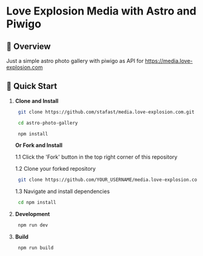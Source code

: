 # Love Explosion Media with Astro and Piwigo

## 🌟 Overview

Just a simple astro photo gallery with piwigo as API for https://media.love-explosion.com

## 🚀 Quick Start

1. **Clone and Install**

   ```bash
    git clone https://github.com/stafast/media.love-explosion.com.git
   ```

   ```bash
    cd astro-photo-gallery
   ```

   ```bash
    npm install
   ```

   **Or Fork and Install**

   1.1 Click the 'Fork' button in the top right corner of this repository

   1.2 Clone your forked repository

   ```bash
    git clone https://github.com/YOUR_USERNAME/media.love-explosion.com.git
   ```

   1.3 Navigate and install dependencies

   ```bash
    cd npm install
   ```

2. **Development**

   ```bash
    npm run dev
   ```

3. **Build**
   ```bash
    npm run build
   ```